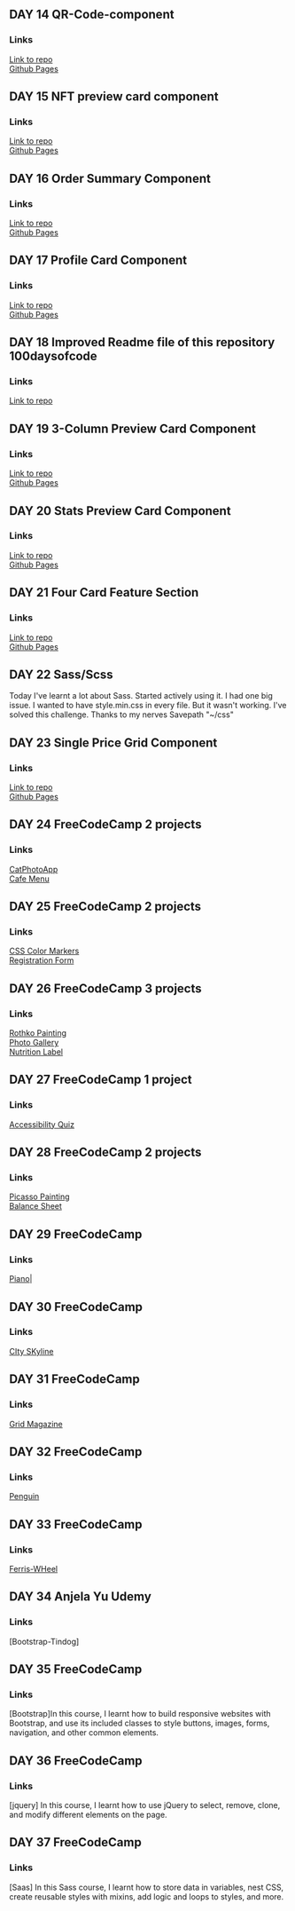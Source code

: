 ## DAY 14 QR-Code-component
### Links

[Link to repo](https://github.com/kanyshaiosmonova/Frontend-Mentor-Challenges/tree/main/QR-Code-component)<br>
[Github Pages](https://kanyshaiosmonova.github.io/Frontend-Mentor-Challenges/QR-Code-component/index.html)

## DAY 15 NFT preview card component
### Links

[Link to repo](https://github.com/kanyshaiosmonova/Frontend-Mentor-Challenges/tree/main/nft-preview-card-component)<br>
[Github Pages](https://kanyshaiosmonova.github.io/Frontend-Mentor-Challenges/nft-preview-card-component/index.html)

## DAY 16 Order Summary Component
### Links

[Link to repo](https://github.com/kanyshaiosmonova/Frontend-Mentor-Challenges/tree/main/order-summary-component)<br>
[Github Pages](https://kanyshaiosmonova.github.io/Frontend-Mentor-Challenges/order-summary-component/index.html)

## DAY 17 Profile Card Component
### Links

[Link to repo](https://github.com/kanyshaiosmonova/Frontend-Mentor-Challenges/tree/main/profile-card-component)<br>
[Github Pages](https://kanyshaiosmonova.github.io/Frontend-Mentor-Challenges/profile-card-component/index.html)

## DAY 18 Improved Readme file of this repository 100daysofcode
### Links

[Link to repo](https://github.com/kanyshaiosmonova/100daysofcode)

## DAY 19 3-Column Preview Card Component
### Links

[Link to repo](https://github.com/kanyshaiosmonova/Frontend-Mentor-Challenges/tree/main/3-column-preview-card-component)<br>
[Github Pages](https://kanyshaiosmonova.github.io/Frontend-Mentor-Challenges/3-column-preview-card-component/index.html)

## DAY 20 Stats Preview Card Component
### Links

[Link to repo](https://github.com/kanyshaiosmonova/Frontend-Mentor-Challenges/tree/main/stats-preview-card-component)<br>
[Github Pages](https://kanyshaiosmonova.github.io/Frontend-Mentor-Challenges/stats-preview-card-component/index.html)

## DAY 21 Four Card Feature Section
### Links

[Link to repo](https://github.com/kanyshaiosmonova/Frontend-Mentor-Challenges/tree/main/four-card-feature-section-master)<br>
[Github Pages](https://kanyshaiosmonova.github.io/Frontend-Mentor-Challenges/four-card-feature-section-master/index.html)

## DAY 22 Sass/Scss
Today I've learnt a lot about Sass. Started actively using it. I had one big issue. I wanted to have style.min.css in every file. But it wasn't working. I've solved this challenge. Thanks to my nerves Savepath "~/css"

## DAY 23 Single Price Grid Component
### Links

[Link to repo](https://github.com/kanyshaiosmonova/Frontend-Mentor-Challenges/blob/main/single-price-grid-component/README.md)<br>
[Github Pages](https://kanyshaiosmonova.github.io/Frontend-Mentor-Challenges/single-price-grid-component/index.html)

## DAY 24 FreeCodeCamp 2 projects
### Links

[CatPhotoApp](https://kanyshaiosmonova.github.io/FreeCodeCamp-Finished-Projects/CatPhotoApp/index.html)<br>
[Cafe Menu](https://kanyshaiosmonova.github.io/FreeCodeCamp-Finished-Projects/Cafe-Menu/index.html)


## DAY 25 FreeCodeCamp 2 projects
### Links

[CSS Color Markers](https://kanyshaiosmonova.github.io/FreeCodeCamp-Finished-Projects/CSS-Color-Markers/index.html)<br>
[Registration Form](https://kanyshaiosmonova.github.io/FreeCodeCamp-Finished-Projects/Registration-Form/index.html)

## DAY 26 FreeCodeCamp 3 projects
### Links

[Rothko Painting](https://kanyshaiosmonova.github.io/FreeCodeCamp-Finished-Projects/Rothko-Painting/index.html)<br>
[Photo Gallery](https://kanyshaiosmonova.github.io/FreeCodeCamp-Finished-Projects/Photo-Gallery/index.html)<br>
[Nutrition Label](https://kanyshaiosmonova.github.io/FreeCodeCamp-Finished-Projects/Nutrition-Label/index.html)

## DAY 27 FreeCodeCamp 1 project
### Links

[Accessibility Quiz](https://kanyshaiosmonova.github.io/FreeCodeCamp-Finished-Projects/Accessibility-Quizg/index.html)

## DAY 28 FreeCodeCamp 2 projects
### Links
[Picasso Painting](https://kanyshaiosmonova.github.io/FreeCodeCamp-Finished-Projects/Picasso-Painting/index.html)<br>
[Balance Sheet](https://kanyshaiosmonova.github.io/FreeCodeCamp-Finished-Projects/Balance-Sheet/index.html)

## DAY 29 FreeCodeCamp 
### Links
[Piano](https://kanyshaiosmonova.github.io/FreeCodeCamp-Finished-Projects/Responsive-Web-Design-Piano/index.html)|

## DAY 30 FreeCodeCamp 
### Links
[CIty SKyline](https://kanyshaiosmonova.github.io/FreeCodeCamp-Finished-Projects/City-Skyline/index.html)

## DAY 31 FreeCodeCamp 
### Links
[Grid Magazine](https://kanyshaiosmonova.github.io/FreeCodeCamp-Finished-Projects/Grid-Magazine/index.html)

## DAY 32 FreeCodeCamp 
### Links
[Penguin](https://kanyshaiosmonova.github.io/FreeCodeCamp-Finished-Projects/Penguin/index.html)

## DAY 33 FreeCodeCamp 
### Links
[Ferris-WHeel](https://kanyshaiosmonova.github.io/FreeCodeCamp-Finished-Projects/Ferris-Wheel/index.html)

## DAY 34 Anjela Yu Udemy 
### Links
[Bootstrap-Tindog]

## DAY 35 FreeCodeCamp 
### Links
[Bootstrap]In this course, I learnt how to build responsive websites with Bootstrap, and use its included classes to style buttons, images, forms, navigation, and other common elements.

## DAY 36 FreeCodeCamp 
### Links
[jquery] In this course, I learnt how to use jQuery to select, remove, clone, and modify different elements on the page.

## DAY 37 FreeCodeCamp 
### Links
[Saas] In this Sass course, I learnt how to store data in variables, nest CSS, create reusable styles with mixins, add logic and loops to styles, and more.

